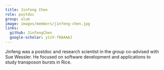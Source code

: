 ```yaml
---
title: Jinfeng Chen
role: postdoc
group: alum
image: images/members/jinfeng-chen.jpg
links:
  github: JinfengChen
  google-scholar: y1zV-f0AAAAJ
---
```


Jinfeng was a postdoc and research scientist in the group co-advised with Sue Wessler. He focused on software development and applications to study transposon bursts in Rice.
